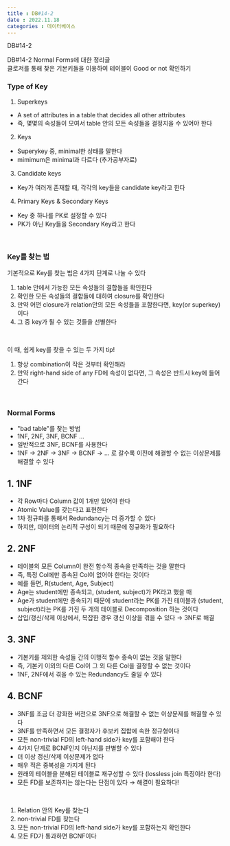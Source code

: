 ```yaml
---
title : DB#14-2
date : 2022.11.18
categories : 데이터베이스
---
```


DB#14-2

DB#14-2 Normal Forms에 대한 정리글     
클로저를 통해 찾은 기본키들을 이용하여 테이블이 Good or not 확인하기


### Type of Key

1. Superkeys 

- A set of attributes in a table that decides all other attributes
- 즉, 몇몇의 속성들이 모여서 table 안의 모든 속성들을 결정지을 수 있어야 한다

2. Keys

- Superykey 중, minimal한 상태를 말한다
- mimimum은 minimal과 다르다 (추가공부자료)

3. Candidate keys

-  Key가 여러개 존재할 때, 각각의 key들을 candidate key라고 한다

4. Primary Keys & Secondary Keys

- Key 중 하나를 PK로 설정할 수 있다
- PK가 아닌 Key들을 Secondary Key라고 한다

<br/>

### Key를 찾는 법

기본적으로 Key를 찾는 법은 4가지 단계로 나눌 수 있다
1. table 안에서 가능한 모든 속성들의 결합들을 확인한다
2. 확인한 모든 속성들의 결합들에 대하여 closure를 확인한다
3. 만약 어떤 closure가 relation안의 모든 속성들을 포함한다면, key(or superkey)이다
4. 그 중 key가 될 수 있는 것들을 선별한다

<br/>

이 때, 쉽게 key를 찾을 수 있는 두 가지 tip!

1. 항상 combination이 작은 것부터 확인해라
2. 만약 right-hand side of any FD에 속성이 없다면, 그 속성은 반드시 key에 들어간다

<br/>

### Normal Forms

- "bad table"를 찾는 방법
- 1NF, 2NF, 3NF, BCNF ...
- 일반적으로 3NF, BCNF를 사용한다
- 1NF → 2NF → 3NF → BCNF → ... 로 갈수록 이전에 해결할 수 없는 이상문제를 해결할 수 있다


## 1. 1NF

- 각 Row마다 Column 값이 1개만 있어야 한다
- Atomic Value를 갖는다고 표현한다
- 1차 정규화를 통해서 Redundancy는 더 증가할 수 있다
- 하지만, 데이터의 논리적 구성이 되기 때문에 정규화가 필요하다

## 2. 2NF

- 테이블의 모든 Column이 완전 함수적 종속을 만족하는 것을 말한다
- 즉, 특정 Col에만 종속된 Col이 없어야 한다는 것이다
- 예를 들면, R(student, Age, Subject)
- Age는 student에만 종속되고, (student, subject)가 PK라고 했을 때
- Age가 student에만 종속되기 때문에 student라는 PK를 가진 테이블과 (student, subject)라는 PK를 가진 두 개의 테이블로 Decomposition 하는 것이다
- 삽입/갱신/삭제 이상에서, 복잡한 경우 갱신 이상을 겪을 수 있다 → 3NF로 해결

## 3. 3NF

- 기본키를 제외한 속성들 간의 이행적 함수 종속이 없는 것을 말한다
- 즉, 기본키 이외의 다른 Col이 그 외 다른 Col을 결정할 수 없는 것이다
- 1NF, 2NF에서 겪을 수 있는 Redundancy도 줄일 수 있다

## 4. BCNF

- 3NF를 조금 더 강화한 버전으로 3NF으로 해결할 수 없는 이상문제를 해결할 수 있다
- 3NF를 만족하면서 모든 결정자가 후보키 집합에 속한 정규형이다
- 모든 non-trivial FD의 left-hand side가 key를 포함해야 한다
- 4가지 단계로 BCNF인지 아닌지를 판별할 수 있다
- 더 이상 갱신/삭제 이상문제가 없다
- 매우 적은 중복성을 가지게 된다
- 원래의 테이블을 분해된 테이블로 재구성할 수 있다 (lossless join 특징이라 한다)
- 모든 FD를 보존하지는 않는다는 단점이 있다 → 해결이 필요하다!

<br/>

1. Relation 안의 Key를 찾는다
2. non-trivial FD를 찾는다
3. 모든 non-trivial FD의 left-hand side가 key를 포함하는지 확인한다
4. 모든 FD가 통과하면 BCNF이다

